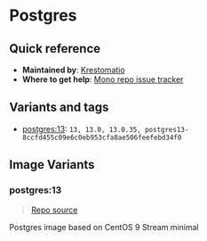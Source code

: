 # Postgres
## Quick reference
- **Maintained by**:
[Krestomatio](https://krestomatio.com)
- **Where to get help**:
[Mono repo issue tracker](https://github.com/krestomatio/container_builder/issues)

## Variants and tags
- [postgres:13](#postgres13): `13, 13.0, 13.0.35, postgres13-8ccfd455c09e6c0eb953cfa8ae506feefebd34f0`


## Image Variants
### postgres:13
> [Repo source](https://github.com/krestomatio/container_builder/tree/master/postgres/postgres13)

Postgres image based on CentOS 9 Stream minimal

